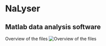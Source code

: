 # NaLyser
Matlab data analysis software
-----------------------------

Overview of the files
![Overview of the files](https://github.com/CT-Dylan/NaLyser/NaLyserFiles.jpg?raw=true "Overview of the files")
